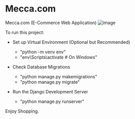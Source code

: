 # Mecca.com
Mecca.com (E-Commerce Web Application)
![image](https://github.com/user-attachments/assets/3d8e7b5c-0d5f-4db9-8db8-48084bdbe5cf)

To run this project:

- Set up Virtual Environment (Optional but Recommended)
  - "python -m venv env"
  - "env\Scripts\activate  # On Windows"

- Check Database Migrations
  - "python manage.py makemigrations"
  - "python manage.py migrate"

- Run the Django Development Server
  - "python manage.py runserver"

Enjoy Shopping.
